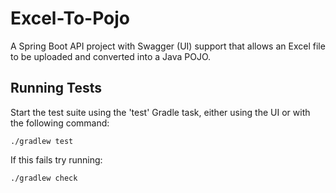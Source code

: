 # Excel-To-Pojo
A Spring Boot API project with Swagger (UI) support that allows an Excel file to be uploaded and converted into a Java POJO.

## Running Tests
Start the test suite using the 'test' Gradle task, either using the UI or with the following command: 

``./gradlew test``

If this fails try running:

``./gradlew check``